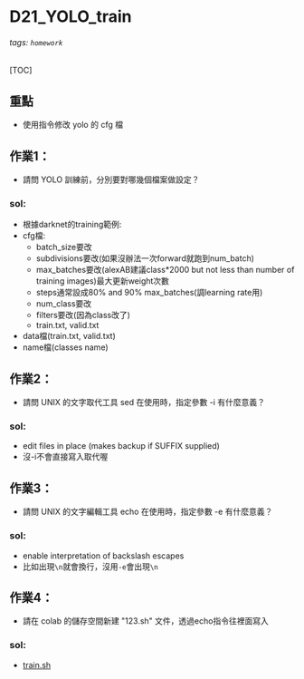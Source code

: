 # D21_YOLO_train
###### tags: `homework`
[TOC]
## 重點
- 使用指令修改 yolo 的 cfg 檔

## 作業1：
- 請問 YOLO 訓練前，分別要對哪幾個檔案做設定？
### sol:
- 根據darknet的training範例:
- cfg檔:
    - batch_size要改
    - subdivisions要改(如果沒辦法一次forward就跑到num_batch)
    - max_batches要改(alexAB建議class*2000 but not less than number of training images)最大更新weight次數
    - steps通常設成80% and 90% max_batches(調learning rate用)
    - num_class要改
    - filters要改(因為class改了)
    - train.txt, valid.txt
- data檔(train.txt, valid.txt)
- name檔(classes name)
## 作業2：
- 請問 UNIX 的文字取代工具 sed 在使用時，指定參數 -i 有什麼意義？
### sol:
- edit files in place (makes backup if SUFFIX supplied)
- 沒-i不會直接寫入取代喔
## 作業3：
- 請問 UNIX 的文字編輯工具 echo 在使用時，指定參數 -e 有什麼意義？
### sol:
- enable interpretation of backslash escapes
- 比如出現`\n`就會換行，沒用`-e`會出現`\n`
## 作業4：
- 請在 colab 的儲存空間新建 "123.sh" 文件，透過echo指令往裡面寫入
### sol:
- [train.sh]()